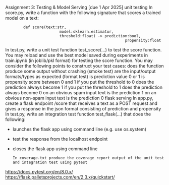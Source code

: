 Assignment 3: Testing & Model Serving [due 1 Apr 2025] 
unit testing
In score.py, write a function with the following signature that scores a trained model on a text:

            def score(text:str, 
                            model:sklearn.estimator, 
                            threshold:float) -> prediction:bool, 
                                                         propensity:float
In test.py, write a unit test function test_score(...) to test the score function.
You may reload and use the best model saved during experiments in train.ipynb (in joblib/pkl format) for testing the score function.
You may consider the following points to construct your test cases:
does the function produce some output without crashing (smoke test)
are the input/output formats/types as expected (format test)
is prediction value 0 or 1 
is propensity score between 0 and 1
if you put the threshold to 0 does the prediction always become 1
if you put the threshold to 1 does the prediction always become 0
on an obvious spam input text is the prediction 1 
on an obvious non-spam input text is the prediction 0
flask serving
In app.py, create a flask endpoint /score that receives a text as a POST request and gives a response in the json format consisting of prediction and propensity
In test.py, write an integration test function test_flask(...) that does the following:
-  launches the flask app using command line (e.g. use os.system)
-  test the response from the localhost endpoint
-  closes the flask app using command line

       In coverage.txt produce the coverage report output of the unit test and integration test using pytest


https://docs.pytest.org/en/8.0.x/
https://flask.palletsprojects.com/en/2.3.x/quickstart/
